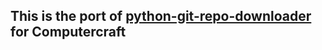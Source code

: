 ## This is the port of [python-git-repo-downloader](https://github.com/aquilon74/python-git-repo-downloader) for Computercraft